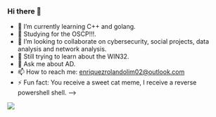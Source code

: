 ### Hi there 👋

- 🔭 I’m currently learning C++ and golang.
- 🌱 Studying for the OSCP!!!.
- 👯 I’m looking to collaborate on cybersecurity, social projects, data analysis and network analysis.
- 🤔 Still trying to learn about the WIN32.
- 💬 Ask me about AD.
- 📫 How to reach me: enriquezrolandolim02@outlook.com
- ⚡ Fun fact: You receive a sweet cat meme, I receive a reverse powershell shell.
-->

<img src="https://github-readme-stats.vercel.app/api?username=Mr-Rolando7013&&show_icons=true&title_color=ffffff&icon_color=bb2acf&text_color=daf7dc&bg_color=151515">
